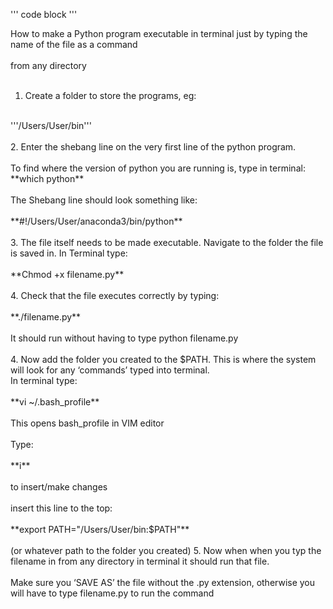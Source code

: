 ''' 
code block 
'''

How to make a Python program executable in terminal just by typing the name of the file as a command<br/>
<br/>
from any directory<br/>
<br/>
1. Create a folder to store the programs, eg:<br/>
<br/>
'''/Users/User/bin'''<br/>
<br/>
2. Enter the shebang line on the very first line of the python program.<br/>
<br/>
To find where the version of python you are running is, type in terminal:<br/>
**which python**<br/>
<br/>
The Shebang line should look something like:<br/>
<br/>
**#!/Users/User/anaconda3/bin/python**<br/>
<br/>
3. The file itself needs to be made executable. Navigate to the folder the file is saved in. In Terminal type:<br/>
<br/>
**Chmod +x filename.py**<br/>
<br/>
4. Check that the file executes correctly by typing:<br/>
<br/>
**./filename.py**<br/>
<br/>
It should run without having to type python filename.py<br/>
<br/>
4. Now add the folder you created to the $PATH. This is where the system will look for any ‘commands’ typed into terminal.<br/>
In terminal type:<br/>
<br/>
**vi ~/.bash_profile**<br/>
<br/>
This opens bash_profile in VIM editor<br/>
<br/>
Type:<br/>
<br/>
**i**<br/>
<br/>
to insert/make changes<br/>
<br/>
insert this line to the top:<br/>
<br/>
**export PATH="/Users/User/bin:$PATH"**<br/>
<br/>
(or whatever path to the folder you created)
5. Now when when you typ the filename in from any directory in terminal it should run that file.<br/>
<br/>
Make sure you ‘SAVE AS’ the file without the .py extension, otherwise you will have to type filename.py to run the command
